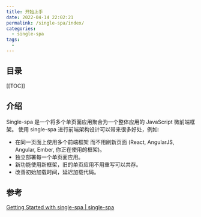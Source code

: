 ```yaml
---
title: 开始上手
date: 2022-04-14 22:02:21
permalink: /single-spa/index/
categories:
  - single-spa
tags:
  - 
---
```


<Badges :content="[{type: 'tip', text: 'React17'}, {type: 'tip', text: '精简'}]" />

<TimeToRead />

## 目录

[[TOC]]

## 介绍

Single-spa 是一个将多个单页面应用聚合为一个整体应用的 JavaScript 微前端框架。 使用 single-spa 进行前端架构设计可以带来很多好处，例如:

- 在同一页面上使用多个前端框架 而不用刷新页面 (React, AngularJS, Angular, Ember, 你正在使用的框架)。
- 独立部署每一个单页面应用。
- 新功能使用新框架，旧的单页应用不用重写可以共存。
- 改善初始加载时间，延迟加载代码。

## 参考

[Getting Started with single-spa | single-spa](https://single-spa.js.org/docs/getting-started-overview)
